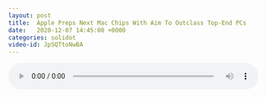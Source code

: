 ```yaml
---
layout: post
title:  Apple Preps Next Mac Chips With Aim To Outclass Top-End PCs
date:   2020-12-07 14:45:00 +0000
categories: solidot
video-id: JpSQTtoNwBA
---
```


<audio src="/assets/f0223076bf12121b115bc3a8dbb99168.mp3" style="width: 100%;" controls></audio>

